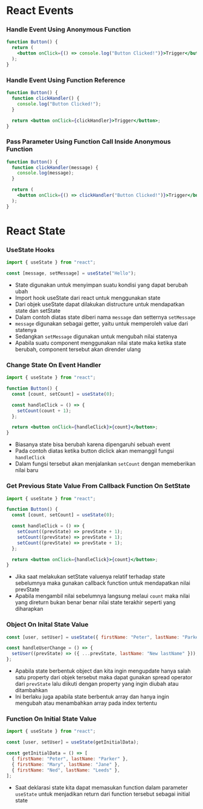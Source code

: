 # React Events

### Handle Event Using Anonymous Function

```jsx
function Button() {
  return (
    <button onClick={() => console.log("Button Clicked!")}>Trigger</button>
  );
}
```

### Handle Event Using Function Reference

```jsx
function Button() {
  function clickHandler() {
    console.log("Button Clicked!");
  }

  return <button onClick={clickHandler}>Trigger</button>;
}
```

### Pass Parameter Using Function Call Inside Anonymous Function

```jsx
function Button() {
  function clickHandler(message) {
    console.log(message);
  }

  return (
    <button onClick={() => clickHandler("Button Clicked!")}>Trigger</button>
  );
}
```

# React State

### UseState Hooks

```jsx
import { useState } from "react";

const [message, setMessage] = useState("Hello");
```

- State digunakan untuk menyimpan suatu kondisi yang dapat berubah ubah
- Import hook useState dari react untuk menggunakan state
- Dari objek useState dapat dilakukan distructure untuk mendapatkan state dan setState
- Dalam contoh diatas state diberi nama `message` dan setternya `setMessage`
- `message` digunakan sebagai getter, yaitu untuk memperoleh value dari statenya
- Sedangkan `setMessage` digunakan untuk mengubah nilai statenya
- Apabila suatu component menggunakan nilai state maka ketika state berubah, component tersebut akan dirender ulang

### Change State On Event Handler

```jsx
import { useState } from "react";

function Button() {
  const [count, setCount] = useState(0);

  const handleClick = () => {
    setCount(count + 1);
  };

  return <button onClick={handleClick}>{count}</button>;
}
```

- Biasanya state bisa berubah karena dipengaruhi sebuah event
- Pada contoh diatas ketika button diclick akan memanggil fungsi `handleClick`
- Dalam fungsi tersebut akan menjalankan `setCount` dengan memeberikan nilai baru

### Get Previous State Value From Callback Function On SetState

```jsx
import { useState } from "react";

function Button() {
  const [count, setCount] = useState(0);

  const handleClick = () => {
    setCount((prevState) => prevState + 1);
    setCount((prevState) => prevState + 1);
    setCount((prevState) => prevState + 1);
  };

  return <button onClick={handleClick}>{count}</button>;
}
```

- Jika saat melakukan setState valuenya relatif terhadap state sebelumnya maka gunakan callback function untuk
  mendapatkan nilai prevState
- Apabila mengambil nilai sebelumnya langsung melaui `count` maka nilai yang direturn bukan benar benar nilai state
  terakhir seperti yang diharapkan

### Object On Inital State Value

```jsx
const [user, setUser] = useState({ firstName: "Peter", lastName: "Parker" });

const handleUserChange = () => {
  setUser((prevState) => ({ ...prevState, lastName: "New lastName" }));
};
```

- Apabila state berbentuk object dan kita ingin mengupdate hanya salah satu property dari objek tersebut maka dapat
  gunakan spread operator dari `prevState` lalu diikuti dengan property yang ingin diubah atau ditambahkan
- Ini berlaku juga apabila state berbentuk array dan hanya ingin mengubah atau menambahkan array pada index tertentu

### Function On Initial State Value

```jsx
import { useState } from "react";

const [user, setUser] = useState(getInitialData);

const getInitialData = () => [
  { firstName: "Peter", lastName: "Parker" },
  { firstName: "Mary", lastName: "Jane" },
  { firstName: "Ned", lastName: "Leeds" },
];
```

- Saat deklarasi state kita dapat memasukan function dalam parameter `useState` untuk menjadikan return dari function
  tersebut sebagai initial state
